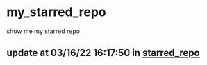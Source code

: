 # my_starred_repo
show me my starred repo

update at 03/16/22 16:17:50 in [starred_repo](./index.html)
---

